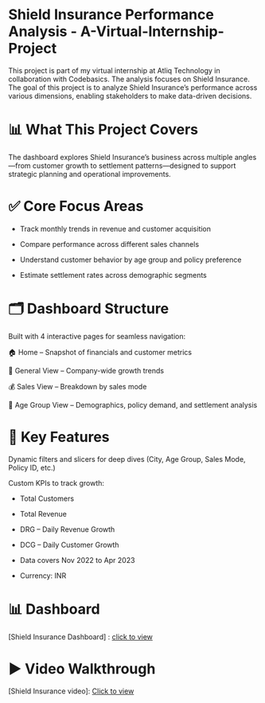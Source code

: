 # Shield Insurance Performance Analysis - A-Virtual-Internship-Project

This project is part of my virtual internship at Atliq Technology in collaboration with Codebasics. 
The analysis focuses on Shield Insurance. The goal of this project is to analyze Shield Insurance’s 
performance across various dimensions, enabling stakeholders to make data-driven decisions.

# 📊 What This Project Covers
The dashboard explores Shield Insurance’s business across multiple angles—from customer growth to settlement patterns—designed to support strategic planning and operational improvements.

# ✅ Core Focus Areas
- Track monthly trends in revenue and customer acquisition

- Compare performance across different sales channels

- Understand customer behavior by age group and policy preference

- Estimate settlement rates across demographic segments

# 🗂 Dashboard Structure
Built with 4 interactive pages for seamless navigation:

🏠 Home – Snapshot of financials and customer metrics

📌 General View – Company-wide growth trends

💰 Sales View – Breakdown by sales mode

👥 Age Group View – Demographics, policy demand, and settlement analysis

# 🌟 Key Features
Dynamic filters and slicers for deep dives (City, Age Group, Sales Mode, Policy ID, etc.)

Custom KPIs to track growth:

- Total Customers

- Total Revenue

- DRG – Daily Revenue Growth

- DCG – Daily Customer Growth

- Data covers Nov 2022 to Apr 2023

- Currency: INR

# 📊 Dashboard
[Shield Insurance Dashboard] : [click to view](https://app.powerbi.com/view?r=eyJrIjoiZjRmODU3ODAtYjA0Ny00MDE3LWFkN2QtYmE2ZGQzNGNlZTcxIiwidCI6ImM2ZTU0OWIzLTVmNDUtNDAzMi1hYWU5LWQ0MjQ0ZGM1YjJjNCJ9)

# ▶️ Video Walkthrough
[Shield Insurance video]: [Click to view](https://www.linkedin.com/posts/aman-sql-powerbi_dataanalytics-businessinsights-learningjourney-activity-7379212220754407424-I7NA?utm_source=share&utm_medium=member_desktop&rcm=ACoAAEJasCMB3bqlsjFGIZvJBKgiDUvJ4b8Getc)
